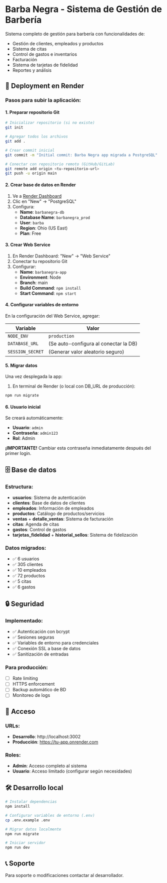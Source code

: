 # Barba Negra - Sistema de Gestión de Barbería

Sistema completo de gestión para barbería con funcionalidades de:
- Gestión de clientes, empleados y productos
- Sistema de citas
- Control de gastos e inventarios 
- Facturación
- Sistema de tarjetas de fidelidad
- Reportes y análisis

## 🚀 Deployment en Render

### Pasos para subir la aplicación:

#### 1. **Preparar repositorio Git**
```bash
# Inicializar repositorio (si no existe)
git init

# Agregar todos los archivos
git add .

# Crear commit inicial
git commit -m "Initial commit: Barba Negra app migrada a PostgreSQL"

# Conectar con repositorio remoto (GitHub/GitLab)
git remote add origin <tu-repositorio-url>
git push -u origin main
```

#### 2. **Crear base de datos en Render**
1. Ve a [Render Dashboard](https://dashboard.render.com)
2. Clic en "New" → "PostgreSQL"
3. Configura:
   - **Name**: `barbanegra-db`
   - **Database Name**: `barbanegra_prod`
   - **User**: `barba`
   - **Region**: Ohio (US East)
   - **Plan**: Free

#### 3. **Crear Web Service**
1. En Render Dashboard: "New" → "Web Service"
2. Conectar tu repositorio Git
3. Configurar:
   - **Name**: `barbanegra-app`
   - **Environment**: Node
   - **Branch**: main
   - **Build Command**: `npm install`
   - **Start Command**: `npm start`

#### 4. **Configurar variables de entorno**
En la configuración del Web Service, agregar:

| Variable | Valor |
|----------|--------|
| `NODE_ENV` | `production` |
| `DATABASE_URL` | (Se auto-configura al conectar la DB) |
| `SESSION_SECRET` | (Generar valor aleatorio seguro) |

#### 5. **Migrar datos**
Una vez desplegada la app:

1. En terminal de Render (o local con DB_URL de producción):
```bash
npm run migrate
```

#### 6. **Usuario inicial**
Se creará automáticamente:
- **Usuario**: `admin`
- **Contraseña**: `admin123`
- **Rol**: Admin

**¡IMPORTANTE!** Cambiar esta contraseña inmediatamente después del primer login.

## 🗄️ Base de datos

### Estructura:
- **usuarios**: Sistema de autenticación
- **clientes**: Base de datos de clientes
- **empleados**: Información de empleados
- **productos**: Catálogo de productos/servicios
- **ventas** + **detalle_ventas**: Sistema de facturación
- **citas**: Agenda de citas
- **gastos**: Control de gastos
- **tarjetas_fidelidad** + **historial_sellos**: Sistema de fidelización

### Datos migrados:
- ✅ 6 usuarios
- ✅ 305 clientes
- ✅ 10 empleados  
- ✅ 72 productos
- ✅ 5 citas
- ✅ 6 gastos

## 🔒 Seguridad

### Implementado:
- ✅ Autenticación con bcrypt
- ✅ Sesiones seguras
- ✅ Variables de entorno para credenciales
- ✅ Conexión SSL a base de datos
- ✅ Sanitización de entradas

### Para producción:
- [ ] Rate limiting
- [ ] HTTPS enforcement  
- [ ] Backup automático de BD
- [ ] Monitoreo de logs

## 📱 Acceso

### URLs:
- **Desarrollo**: http://localhost:3002
- **Producción**: https://tu-app.onrender.com

### Roles:
- **Admin**: Acceso completo al sistema
- **Usuario**: Acceso limitado (configurar según necesidades)

## 🛠️ Desarrollo local

```bash
# Instalar dependencias
npm install

# Configurar variables de entorno (.env)
cp .env.example .env

# Migrar datos localmente
npm run migrate

# Iniciar servidor
npm run dev
```

## 📞 Soporte

Para soporte o modificaciones contactar al desarrollador.
